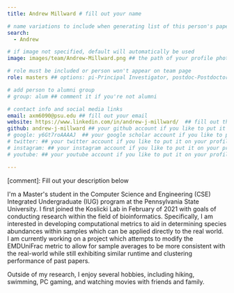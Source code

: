 ```yaml
---
title: Andrew Millward # fill out your name

# name variations to include when generating list of this person's papers
search:
  - Andrew

# if image not specified, default will automatically be used
image: images/team/Andrew-Millward.png ## the path of your profile photo, please put it under 'images/team' and name it as firstname-lastname.jpg

# role must be included or person won't appear on team page
role: masters ## options: pi-Principal Investigator, postdoc-Postdoctoral Researcher, phd-PhD Student, masters-Master's Student, undergrad-Undergraduate Student, highschool-High School Student, programmer-Software Engineer

# add person to alumni group
# group: alum ## comment it if you're not alumni

# contact info and social media links
email: axm6090@psu.edu ## fill out your email
website: https://www.linkedin.com/in/andrew-j-millward/  ## fill out the address of your pesonal website if you have or your linkedin profile if you like
github: andrew-j-millward ## your github account if you like to put it on your profile
# google: y6Gt7roAAAAJ  ## your google scholar account if you like to put it on your profile
# twitter: ## your twitter account if you like to put it on your profile
# instagram: ## your instagram account if you like to put it on your profile
# youtube: ## your youtube account if you like to put it on your profile

---
```

[comment]: Fill out your description below 

I'm a Master's student in the Computer Science and Engineering (CSE) Integrated Undergraduate (IUG) program at the Pennsylvania State University. I first joined the Koslicki Lab in February of 2021 with goals of conducting research within the field of bioinformatics. Specifically, I am interested in developing computational metrics to aid in determining species abundances within samples which can be applied directly to the real world. I am currently working on a project which attempts to modify the EMDUniFrac metric to allow for sample averages to be more consistent with the real-world while still exhibiting similar runtime and clustering performance of past papers. 

Outside of my research, I enjoy several hobbies, including hiking, swimming, PC gaming, and watching movies with friends and family.

